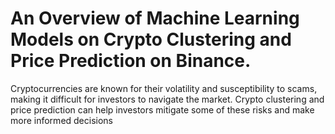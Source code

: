 # An Overview of Machine Learning Models on Crypto Clustering and Price Prediction on Binance.
Cryptocurrencies are known for their volatility and susceptibility to scams, making it difficult for investors to navigate the market. Crypto clustering and price prediction can help investors mitigate some of these risks and make more informed decisions
